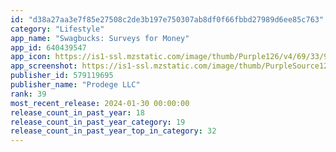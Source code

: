 ```yaml
---
id: "d38a27aa3e7f85e27508c2de3b197e750307ab8df0f66fbbd27989d6ee85c763"
category: "Lifestyle"
app_name: "Swagbucks: Surveys for Money"
app_id: 640439547
app_icon: https://is1-ssl.mzstatic.com/image/thumb/Purple126/v4/69/33/98/69339865-e33f-0a07-88bf-cdb13ba1e714/AppIcon-0-0-1x_U007emarketing-0-6-0-85-220.png/1024x1024bb.png
app_screenshot: https://is1-ssl.mzstatic.com/image/thumb/PurpleSource126/v4/c3/a9/8b/c3a98b1c-8f29-851a-0b95-ffa647f9e4cb/b8a07ac0-24a9-4547-9770-26b5542c8282_A.jpg/1242x2688bb.png
publisher_id: 579119695
publisher_name: "Prodege LLC"
rank: 39
most_recent_release: 2024-01-30 00:00:00
release_count_in_past_year: 18
release_count_in_past_year_category: 19
release_count_in_past_year_top_in_category: 32
---
```


